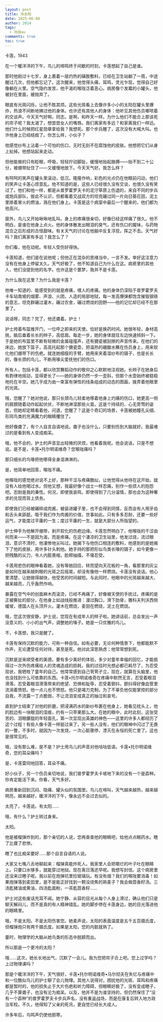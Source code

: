 ```yaml
---
layout: post
title: 冷太阳
date: 2025-06-08
author: 2014
tags:
  - 冷战au
comments: true
toc: true
---
```

卡莲，1943
<!-- more -->

在一个暖洋洋的下午，鸟儿的啼鸣终于间歇的时刻，卡莲想起了自己是谁。

那时他刚过十七岁，身上裹着一层灼热的磺胺敷料，已经在卫生站躺了一周，中途醒过几次，但他都忘记了。这次醒来，他觉得头痛，耳鸣，灵光乍现，觉得自己好像躺在火里。空气隐约发苦，他干渴的喉咙泛着恶心。病房像个发霉的小罐头，他被封在里面，被抛弃了。

眼底有光斑闪烁，让他不胜其烦。这些光斑看上去像许多小小的太阳在罐头里爆炸，热浪不间断地拂过他的身体。也许还有其他人的身体：他听见其他伤员嘟哝着的交谈声。今天天气好啊，同志。是啊，和昨天一样。为什么他们不能合上那该死的帘子呢？我太渴了，想尝尝女人的嘴唇。我们离家有多远？和家离我们一样远。他们什么时候把红星勋章拿给我？我想死。那个步兵醒了，这次没有大喊大叫。也许他身上已经结痂了。你怎么样，小伙子？

他感觉纱布上沾着一个可怕的伤口，无时无刻不在腐蚀他的皮肤。他想把它们从身上扯掉。他想站起来走动。

但他能做的只有眨眼，呼吸，轻轻拧动脚趾，缓慢地抬起胳膊——抬不到二十公分，被绷带扯住了——又缓慢地放下。今天天气好。我怎么样？

有呵呵的笑声在罐头里滚动，低沉，隆隆作响，彩色的光点仍在他眼前闪动，他们的笑声让卡莲心烦意乱。他不知道的是，这些人已经很久没有交谈，也很久没有笑过了。他们和他一样，都是从普罗霍罗夫卡的泥泞草原上伤退的，来自不同的步兵或炮兵部队，彼此不认识，但都看着交战双方的坦克碾过同一片向日葵花田，泥土里掺着冒火的燃油，溅在他们身上。卡莲是这个病室中最后一个醒来的，他们都为他高兴。

窗外，鸟儿又开始啾啾地乱叫。身上的疼痛很亲切，好像已经这样痛了很久。他不明白，是谁在他身上点火。他的身体散发出眼泪的臭气，还有伤口的腥味，与药物混合之后形成的古怪甜味。有关天气的讨论在他脑中反复浮现，挥之不去。天气好吗？我们离家有多远？我怎么了？

你们看，他在动呢。年轻人受伤好得快。

卡莲知道，他们是在说他呢；但他正在混杂的思绪当中，一言不发。幸好这注意力没有在他身上停留太久。天气好极了，他不知道自己为什么在这。病房里的其他人，他们没提到他的名字。也许这是个噩梦，我并不是卡莲。

为什么我在这里？为什么我是卡莲？

他唯一知道的、能感受到的就是疼痛，缠人的疼痛。他的身体仍深陷于普罗霍罗夫卡车站南坡的烟雾、声浪、火团，人造的局部地狱，每一发高爆弹都饱含摧毁钢铁的意志，坦克群碾过灌木，碾过农舍，碾过燃烧的田野——他的记忆却已经不在那里了。

说话呀，同志？完了，他还聋着。护士！

护士挎着布篮推开门，一位呼之即来的天使。恰好是换药时间。她很年轻，身材高挑，脑后垂着长长的辫子，高低肩。每走一步，她的身体就往左边快速倾斜一下。于是她的布篮里不断有轻微的金属碰撞声，还有搪瓷被刮擦的声音传来。在他们的床边，她放下篮子，高高托起那个搪瓷壶，把温热的硼酸水蘸在伤员身上，用来软化他们绷带下的伤疤。就连她细瘦的手臂，她用来夹着湿纱布的镊子，也是长长的，像长颈的鸟儿，不断用喙尖爱抚他们的伤口。

所有人，包括卡莲，都以欣赏舞蹈动作的敬仰之心默默地注视她。长辫子在她身后有韵律地摇动，显得更长了——她的身体仍然一步一歪斜，但那个水壶始终被稳稳地托在半空。她几乎成为由一束富有弹性的线条组成的动态的图画，拨弄着他眼里的光斑。

哦，您醒了？她对他说，那只长颈鸟儿轻柔地啄着他身上灼痛的伤口，她更高一侧的肩膀随着动作起起伏伏，不断地淋湿那些火苗。这是个持续的、心无旁骛的姿态，但她却定睛看着他，问道，您醒了？这是个奇幻的场景，卡莲被她瞳孔尖细、形同鸟类的充满魔力的眼睛攫住了。

他好像聋了，有个人自言自语地说。聋子也没什么，只要别伤到大脑就好。我最难过的是看到有人变成痴呆。

哦，他不会的，护士的声音显出轻微的厌烦，他看着我呢。他会说话，只是不想说。是不是，卡莲•托尔明诺维奇？您喉咙痛吗？

那只细长的鸟喙把他啄得全身湿淋淋的。

是，他简单地回答，喉咙不痛。

他喉咙的感觉绝对说不上好，那种干涩与疼痛酷似，让他觉得从他待在这开始，就没有人给他喝过水。但他又想，我最好像个战士一样忍痛，别作一些烦人的抱怨吧。忍耐是我的秉性。何况，即使我哀鸣，即使得到了几分温情，那也会为这种奢求的兑现而背上债务。

即使我们已经被碾碎成肉酱，被装进罐子里，也不会得到同情，反而会有人用牙齿和舌头来舔舐，吸干我们作为肉酱的价值，世事如此。只有多多忍耐，还要一些好运气，才能度过平庸的一生；度过平庸的一生，就是大部分人所指望的。

护士伸手为他解开绷带，剥开软化的伤疤边缘。卡莲忽然明白了，他喉咙的干涩由何而来——不是因为渴，而是疼痛。在这个凄凉的卫生站里，他发过烧，流过眼泪，意识不清时，他凄惨地尖叫过。她揭下与他伤口相连的敷料，他感到的是她揭下了他的皮肤，用许多针头刺他。她手持的那把形似鸟类长喙的镊子，如今更像一把残酷的尖刀，令人内脏畏缩，脸颊抽搐，不堪忍受。

卡莲用悲伤的眼神看着她，没有等她回应，转而望向天花板的一角，看那里的灰尘是如何在越来越刺眼的光斑之后摇晃，却没有像他一样燃烧。卡莲没有说话。他心里清楚，让她做得越快，他受苦的时间越短。与此同时，他眼中的光斑越来越大、越来越亮，几乎轰然作响。

暴露在空气中的创面麻木而滚烫，已经不再痛了，好像被天使的手抚过。疼痛的是正被撕扯的部分，在他身上如战线般推进：漫过胸口，滑下肋骨，雅科夫列沃西侧缓坡，德国人在头顶开火。灌木在燃烧，麦田在燃烧，泥土在燃烧。

哦，您这次很安静，护士说，您现在有成年人的样子啦。她讲话前，总会发出一声没意义的、小小的出气声，调整她的嗓子。她是一只优雅的鸟儿。

不，卡莲想，我只是醒了。

卡莲有保持沉默的能力，可称一种自信。如有必要，无论何种情景下，他都能默不作声，无论遭受任何对待，甚至是死。他对此深思熟虑；他常常想到死。

沉默是逆来顺受者的美德。要有多少美好的体验，多少对童年幸福的回忆，才能抵得过一次外伤疼痛给人的灵魂造成的损耗，我的过往时光想必都已耗尽了，为忍受现状，我牺牲了童年的自己。他常常感到自己茕茕孑立，现在，就算在头脑里，他也没找到什么可依靠的东西。卡莲•托尔明诺维奇在疼痛中默然无言，忍受着眼泪滑落，忍受着眼泪滑落带来的绝望、恐惧和耻辱，忍受着颤抖，颤抖得好像血管里流淌着愤怒。他一点儿也不愤怒。他只是竭力克制，为了不辜负他仅能掌控的部分自我，不流露一丁点脆弱，不让流泪变成真正的抽泣和哀号。

直到护士结束了对他的折磨，把浸满药水的新纱布裹在他身上，她看见枕头上，他的脸边有一块眼泪的湿痕，约有一只苹果那么大。在她的眼中，此时此刻，这张受苦的、泪眼朦胧的年轻面孔，第一次显现出英雄的神色——这里的许多人都经历了这个过程！有些人像卡莲一样挺过来了，另一些人没有，他们的眼神中闪过了无畏的一瞥，不多时，就因为一次发烧，一次心脏骤停，湮灭在永恒的死亡里了。这也是很常见的。

哦，没有那么难，是不是？护士用鸟儿的声音对他咕咕低语。卡莲•托尔明诺维奇，您的耳朵痛吗？

是，卡莲雷同地回答，耳朵不痛。

好小伙子，另一个伤员亲切地说，我们普罗霍罗夫卡坡地下来的没有一个是孬种。你肯定能活下来。你看，天气多好。

病房重新回到沉闷、隐痛、罐头似的氛围里。鸟儿在啼叫，天气越来越热，越来越明亮，越来越好，暖洋洋的下午，像永远不会过去似的。

太亮了，卡莲说。有太阳……

哦，有什么？护士转过身来。

太阳。

他是被榴弹炸到的，那个亲切的人说，您再查查他的眼睛吧，给他点点眼药水。瞎了比聋了悲惨。

瞎了也比痴呆要好……那个自言自语的人说。

大家又七嘴八舌地聊起来：榴弹真能炸死人。我家里人会把嚼烂的叶子吐在眼睛上。只要口水够多，就能穿过地狱。现在离日落还早呢。我想写封信。这个病房里还没来过瞎子呢。我以前在炮弹坑里捡玻璃玩。有没有烟？我们的喉咙要消毒！如果炮弹落到麦田里，是不是能正好找到一颗没烧焦的熟麦子？我会做茴香籽汤。三汤匙猪油或黄油，四汤匙面粉，一茶匙茴香籽……

护士对这些废话充耳不闻。她宁静、从容的目光从每个人身上滑过，确认他们只是聊天解闷儿，而不是真的有人精神错乱。她的脚步停在卡莲身边，她的目光落进他的眼睛里。

哦，不是太阳。不是太阳伤害您。她柔声说，太阳的表面温度是五千五百摄氏度，但榴弹炮只有两千摄氏度。如果是太阳，您的内脏就熟了。

霎时，物理学的大脑从她鸟类的形态中脱颖而出。

所以那是一个更冷的太阳？

哦……这次，她长长地出气，沉默了一会儿。我为您把帘子合上吧。您上过学吗？上过物理课吗？

那是个暖洋洋的下午，天气很好，卡莲•托尔明诺维奇•马尔彻夫在失忆与疼痛中和一位酷似鸟儿的护士聊了会儿物理。其他人说得对，困扰他的光斑、耳鸣和疼痛都是暂时的，他的损失止于大片伤疤和听力障碍，但眼睛好极了，没有变成瞎子，几乎不算聋子，也没有沦为痴呆。以及，他并不是为谁坚持的，但仍然保住了“没有一个孬种”的普罗霍罗夫卡步兵声名，没有重返战场，而是在康复后转入地方政治军校。不久，他得知了父亲的死讯，更自觉已经长大成人。

许多年后，鸟鸣声仍使他胆寒。